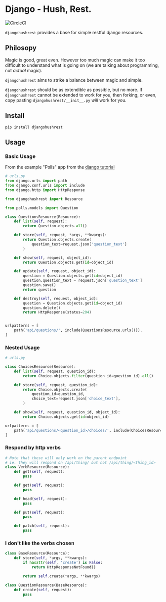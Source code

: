 Django - Hush, Rest.
====================

[![CircleCI](https://circleci.com/gh/lwakefield/django-hush-rest/tree/master.svg?style=svg)](https://circleci.com/gh/lwakefield/django-hush-rest/tree/master)

`djangohushrest` provides a base for simple restful django resources.

## Philosopy

Magic is good, great even. However too much magic can make it too difficult to
understand what is going on (we are talking about programming, not _actual_
magic).

`djangohushrest` aims to strike a balance between magic and simple.

`djangohushrest` should be as extendible as possible, but no more. If
`djangohushrest` cannot be extended to work for you, then forking, or even,
copy pasting `djangohushrest/__init__.py` _will_ work for you.

## Install

```
pip install djangohushrest
```

## Usage

### Basic Usage

From the example "Polls" app from the [django tutorial](https://docs.djangoproject.com/en/2.0/intro/)

```python
# urls.py
from django.urls import path
from django.conf.urls import include
from django.http import HttpResponse

from djangohushrest import Resource

from polls.models import Question

class QuestionsResource(Resource):
    def list(self, request):
        return Question.objects.all()

    def store(self, request, *args, **kwargs):
        return Question.objects.create(
            question_text=request.json['question_text']
        )

    def show(self, request, object_id):
        return Question.objects.get(id=object_id)

    def update(self, request, object_id):
        question = Question.objects.get(id=object_id)
        question.question_text = request.json['question_text']
        question.save()
        return question

    def destroy(self, request, object_id):
        question = Question.objects.get(id=object_id)
        question.delete()
        return HttpResponse(status=204)


urlpatterns = [
    path('api/questions/', include(QuestionsResource.urls())),
]
````

### Nested Usage

```python
# urls.py

class ChoicesResource(Resource):
    def list(self, request, question_id):
        return Choice.objects.filter(question_id=question_id).all()

    def store(self, request, question_id):
        return Choice.objects.create(
            question_id=question_id,
            choice_text=request.json['choice_text'],
        )

    def show(self, request, question_id, object_id):
        return Choice.objects.get(id=object_id)

urlpatterns = [
    path('api/questions/<question_id>/choices/', include(ChoicesResource.urls())),
]
```

### Respond by http verbs

```python
# Note that these will only work on the parent endpoint
# ie. they will respond on /api/thing/ but not /api/thing/<thing_id>
class VerbResource(Resource):
    def get(self, request):
        pass

    def get(self, request):
        pass

    def head(self, request):
        pass

    def put(self, request):
        pass

    def patch(self, request):
        pass
```

### I don't like the verbs chosen

```python
class BaseResource(Resource):
    def store(self, *args, **kwargs):
        if hasattr(self, 'create') is False:
            return HttpResponseNotFound()

        return self.create(*args, **kwargs)

class QuestionResource(BaseResource):
    def create(self, request):
        pass
```
